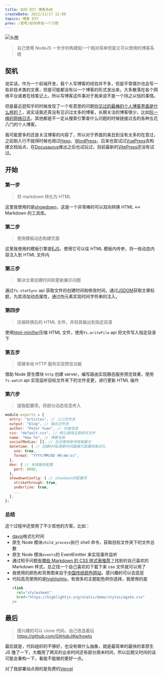 ```yaml
---
title: 如何 DIY 博客系统
createDate: 2022/11/17 12:00
topics: 博客 DIY
prev: /思考/如何养成一个习惯
---
```


![头图](https://images.unsplash.com/photo-1499750310107-5fef28a66643?ixlib=rb-4.0.3&ixid=MnwxMjA3fDB8MHxwaG90by1wYWdlfHx8fGVufDB8fHx8&auto=format&fit=crop&w=2370&q=80)

> 自己使用 NodeJS 一步步的构建起一个相对简单但是又可以使用的博客系统

## 契机

说实话，作为一个前端开发，我个人写博客的经验并不多，但是平常偶尔也会写一些非技术类的文章，但是可能都没有以一个博客的形式发出来，大多散落在各个网络平台或者在线笔记上。所以写博客这件事对于我来说不是一个持之以恒的事情。

但是最近逛知乎的时候发现了一个有意思的问题[你见过的最棒的个人博客界面是什么样的？](https://www.zhihu.com/question/29755481)，说实话我还真没有见识过太多的博客，长期关注的博客很少，比如[阮一峰的网络日志](https://www.ruanyifeng.com/blog/)，其他都是不一定从搜索引擎查什么问题的时候链接过去的各种五花八门的个人博客。

我可能更多的还是关注博客的内容了，所以对于界面的美丑到没有太多的在意过，之前刚入行不就得时候也用过[Hexo](https://hexo.io/)、[WordPress](https://wordpress.com/zh-cn/?apppromo)，后来也尝试过[VuePress](https://vuepress.vuejs.org/)去构建文档站点，在[Docusaurus](https://docusaurus.io/)推出之后也试玩过，目前最新的[VitePress](https://vitepress.vuejs.org/)还没有试过。

## 开始

### 第一步

> 将 markdown 转化为 HTML

这里我使用的是[showdown](https://showdownjs.com/)，这是一个非常棒的可以双向转换 HTML ↔ Markdown 的工具库。

### 第二步

> 使用模板动态构建页面

这里我使用的模板引擎是[EJS](https://ejs.co/)，使用它可以往 HTML 模板内传参，将一些动态内容注入到 HTML 文件内

### 第三步

> 解决文章创建时间和更新展示问题

通过`fs.statSync` api 获取文件的创建时间和修改时间，通过[JSDOM](https://github.com/jsdom/jsdom)获取文章标题，为其添加动态属性，通过伪元素实现时间字符串的注入。

### 第四步

> 压缩转换后的 HTML 文件，并将其输出到指定目录

使用[html-minifier](https://github.com/kangax/html-minifier)压缩 HTML 文件，使用`fs.writeFile` api 将文件写入指定目录下

### 第五步

> 搭建本地 HTTP 服务实现预览功能

借助 Node 原生模块 `http` 创建 server，编写路由实现静态服务预览效果，使用 `fs.watch` api 实现监听目标文件夹下的文件变更，进行更新 HTML 操作

### 第六步

> 提取配置项，将部分动态信息传入

```javascript
module.exports = {
  entry: "articles", // 入口文件夹
  output: "blog", // 输出文件夹
  author: "Peter Yuan", // 作者信息
  css: "default.css", // 默认使用主题样式文件
  name: "How To", // 博客名称
  socialMedias: [], // 社交媒体账号链接展示
  datetime: { // 创建时间&更新时间戳展示配置和格式化
    use: true,
    format: "YYYY/MM/DD HH:mm:ss",
  },
  dev: { // 本地服务配置
    port: 8080,
  },
  showdownConfig: { // showdown的配置项
    strikethrough: true,
    underline: true,
    ...
  },
};

```

### 总结

这个过程中还使用了不少其他的方案，比如：

- [dayjs](https://day.js.org/)格式化时间
- 原生 Node 模块`child_process`执行 shell 命令，获取目标文件夹下的文件总数
- 原生 Node 模块`events`的 EventEmitter 来实现事件监听
- 通过知乎问题[有哪些 Markdown 的 CSS 样式表推荐？](https://www.zhihu.com/question/60135717)找到的自己喜欢的 Markdown 样式，总之找一个自己喜欢的下载下来 css 文件就可以用了
- 我使用的颜色和背景图来自于[中国传统颜色网站](https://colors.ichuantong.cn/)，感兴趣的可以去逛逛
- 代码高亮使用的是[highlightjs](https://highlightjs.org/)，有很多的主题配色供你选择，我使用的是
  ```html
  <link
    rel="stylesheet"
    href="https://highlightjs.org/static/demo/styles/agate.css"
  />
  ```

## 最后

> 感兴趣的可以 clone 代码，自己改造着玩 https://github.com/GitHubJiKe/howto

最后就是，代码组织的不够好，也没有做什么抽象，就是最简单的最快的拿原生 JS 撸了一下，大概用了两天的业余时间还有部分周末时间，所以后期又时间的话可能会重构一下，看能不能做的更好一点。

对了我部署站点用的是免费的[Vercel](https://vercel.com/)
